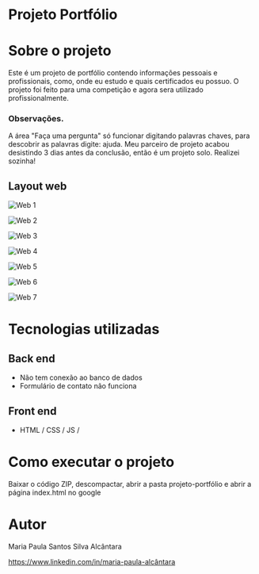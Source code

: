 # Projeto Portfólio 

# Sobre o projeto

Este é um projeto de portfólio contendo informações pessoais e profissionais, como, onde eu estudo e quais certificados eu possuo. O projeto foi feito para uma competição e agora sera utilizado profissionalmente.

### Observações. 

A área "Faça uma pergunta" só funcionar digitando palavras chaves, para descobrir as palavras digite: ajuda.
Meu parceiro de projeto acabou desistindo 3 dias antes da conclusão, então é um projeto solo. Realizei sozinha!


## Layout web
![Web 1](https://github.com/Matan18/Key-point/blob/master/cap1.PNG)

![Web 2](https://github.com/Matan18/Key-point/blob/master/cap2.PNG)

![Web 3](https://github.com/Matan18/Key-point/blob/master/cap3.PNG)

![Web 4](https://github.com/Matan18/Key-point/blob/master/cap4.PNG)

![Web 5](https://github.com/Matan18/Key-point/blob/master/cap5.PNG)

![Web 6](https://github.com/Matan18/Key-point/blob/master/cap6.PNG)

![Web 7](https://github.com/Matan18/Key-point/blob/master/cap7.PNG)

# Tecnologias utilizadas
## Back end
- Não tem conexão ao banco de dados
- Formulário de contato não funciona

## Front end
- HTML / CSS / JS /


# Como executar o projeto
Baixar o código ZIP, descompactar, abrir a pasta projeto-portfólio e abrir a página index.html no google


# Autor

Maria Paula Santos Silva Alcântara

https://www.linkedin.com/in/maria-paula-alcântara
